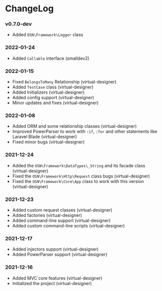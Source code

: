 # ChangeLog

### v0.7.0-dev
- Added `OSN\Framework\Logger` class

### 2022-01-24
- Added `Callable` interface (smalldev2)
 
### 2022-01-15
- Fixed `BelongsToMany` Relationship (virtual-designer)
- Added `TestCase` class (virtual-designer)
- Added Initializers (virtual-designer)
- Added config support (virtual-designer)
- Minor updates and fixes (virtual-designer)

### 2022-01-08
- Added ORM and some relationship classes (virtual-designer)
- Improved PowerParser to work with `:if`, `:for` and other statements like Laravel Blade (virtual-designer)
- Fixed minor bugs (virtual-designer)

### 2021-12-24
- Added the `OSN\Framework\DataTypes\_String` and its facade class (virtual-designer)
- Fixed the `OSN\Framework\Http\Request` class bugs (virtual-designer)
- Fixed the `OSN\Framework\Core\App` class to work with this version (virtual-designer)

### 2021-12-23
- Added custom request classes (virtual-designer)
- Added factories (virtual-designer)
- Added command-line support (virtual-designer)
- Added custom command-line scripts (virtual-designer)

### 2021-12-17
- Added injectors support (virtual-designer)
- Added PowerParser support (virtual-designer)

### 2021-12-16
- Added MVC core features (virtual-designer)
- Initialized the project (virtual-designer)
